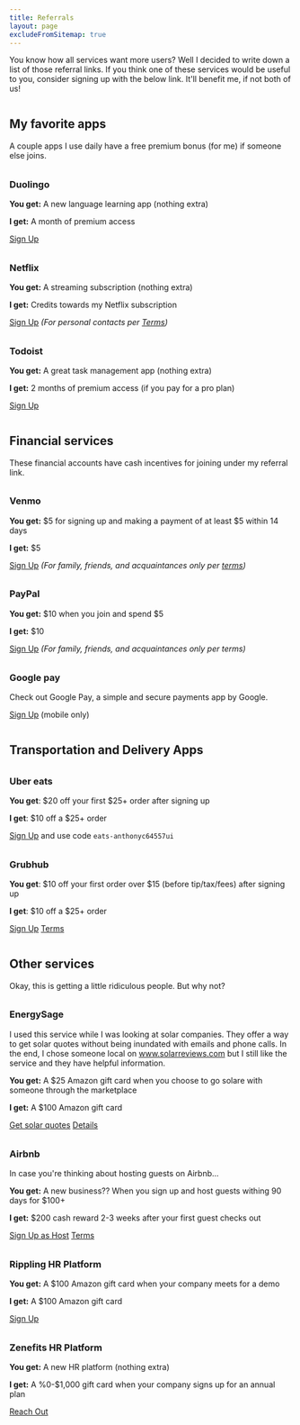 ```yaml
---
title: Referrals
layout: page
excludeFromSitemap: true
---
```


<style>
h1, h2, h3, h4 {
    margin-top: 2em;
}
</style>

You know how all services want more users? Well I decided to write down a list of those referral links. If you think one of these services would be useful to you, consider signing up with the below link. It'll benefit me, if not both of us!

## My favorite apps

A couple apps I use daily have a free premium bonus (for me) if someone else joins.

### Duolingo

**You get:** A new language learning app (nothing extra)

**I get:** A month of premium access

[Sign Up](https://invite.duolingo.com/BDHTZTB5CWWKSFWWUOA54U4FGA)

### Netflix

**You get:** A streaming subscription (nothing extra)

**I get:** Credits towards my Netflix subscription

[Sign Up](https://www.netflix.com/us/n/c14f14cb-b381-4b24-abe6-c5d0a82960f7) _(For personal contacts per [Terms](https://help.netflix.com/legal/referralterms))_

### Todoist

**You get:** A great task management app (nothing extra)

**I get:** 2 months of premium access (if you pay for a pro plan)

[Sign Up](https://todoist.com/r/anthony_askdxh)

## Financial services

These financial accounts have cash incentives for joining under my referral link.

### Venmo

**You get:** $5 for signing up and making a payment of at least $5 within 14 days

**I get:** $5

[Sign Up](https://payp.al/ref) _(For family, friends, and acquaintances only per [terms](https://help.venmo.com/hc/en-us/articles/360062742273))_

### PayPal

**You get:** $10 when you join and spend $5

**I get:** $10

[Sign Up](https://py.pl/5dR54IcM71) _(For family, friends, and acquaintances only per terms)_

### Google pay

Check out Google Pay, a simple and secure payments app by Google.

[Sign Up](https://g.co/payinvite/mn0q55y) (mobile only)

## Transportation and Delivery Apps

### Uber eats

**You get**: $20 off your first $25+ order after signing up

**I get**: $10 off a $25+ order

[Sign Up](https://ubereats.com/feed?promoCode=eats-anthonyc64557ui) and use code `eats-anthonyc64557ui`

### Grubhub

**You get**: $10 off your first order over $15 (before tip/tax/fees) after signing up

**I get**: $10 off a $25+ order

[Sign Up](https://ubereats.com/feed?promoCode=eats-anthonyc64557ui)
[Terms](https://www.grubhub.com/legal/referral-terms)

## Other services

Okay, this is getting a little ridiculous people. But why not?

### EnergySage

I used this service while I was looking at solar companies. They offer a way to get solar quotes without being inundated with emails and phone calls. In the end, I chose someone local on www.solarreviews.com but I still like the service and they have helpful information.

**You get:** A $25 Amazon gift card when you choose to go solare with someone through the marketplace

**I get:** A $100 Amazon gift card

[Get solar quotes](https://solarrewards.energysage.com/l/1ANTHONYCIC70/) [Details](https://www.energysage.com/rewards/)

### Airbnb

In case you're thinking about hosting guests on Airbnb...

**You get:** A new business?? When you sign up and host guests withing 90 days for $100+

**I get:** $200 cash reward 2-3 weeks after your first guest checks out

[Sign Up as Host](https://www.airbnb.com/r/anthonyc3710?s=6&t=061n1v) [Terms](https://www.airbnb.com/help/article/2699/referral-and-ambassador-terms-and-conditions)

### Rippling HR Platform

**You get:** A $100 Amazon gift card when your company meets for a demo

**I get:** A $100 Amazon gift card

[Sign Up](https://mbsy.co/63vSrP)

### Zenefits HR Platform

**You get:** A new HR platform (nothing extra)

**I get:** A %0-$1,000 gift card when your company signs up for an annual plan

[Reach Out](/#connect)
